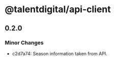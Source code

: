 # @talentdigital/api-client

## 0.2.0

### Minor Changes

- c2d7a74: Season information taken from API.
